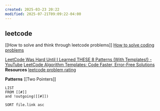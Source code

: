 ```yaml
---
created: 2025-03-23 20:22
modified: 2025-07-21T09:09:22-04:00
---
```

## leetcode

[[How to solve and think through leetcode problems]]
[How to solve coding problems](https://www.youtube.com/watch?v=gK8KmTDtX8E&list=LL&index=19)

[LeetCode Was Hard Until I Learned THESE 8 Patterns (With Templates!) - YouTube](https://www.youtube.com/watch?v=RYT08CaYq6A)
[LeetCode Algorithm Templates: Code Faster, Error-Free Solutions](https://algo.monster/templates)
**Resources**
[leetcode problem rating](https://zerotrac.github.io/leetcode_problem_rating/#/)

**Patterns**
[[Two Pointers]]



```dataview
LIST
FROM [[#]]
and !outgoing([[#]])

SORT file.link asc
```
